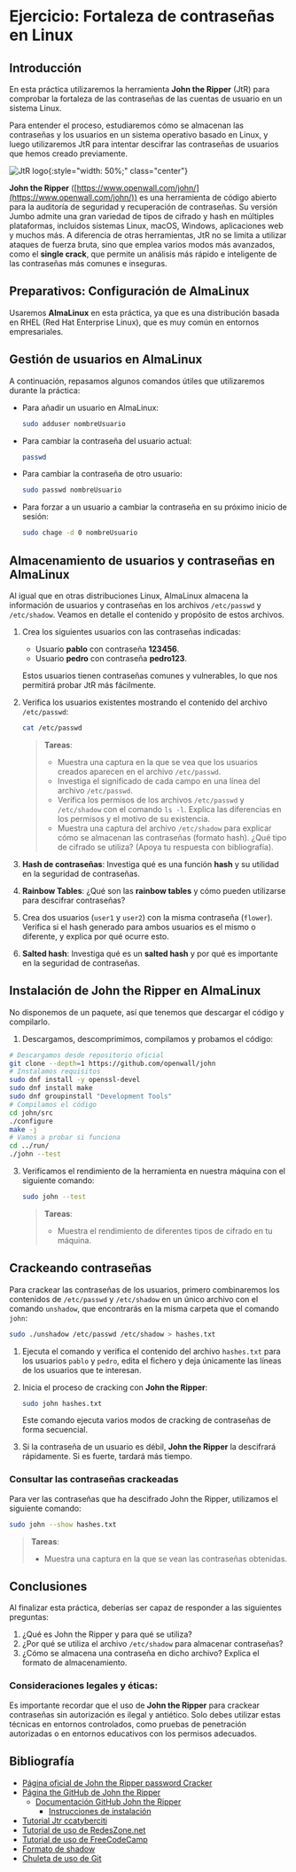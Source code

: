 
# Ejercicio: Fortaleza de contraseñas en Linux

## Introducción

En esta práctica utilizaremos la herramienta **John the Ripper** (JtR) para comprobar la fortaleza de las contraseñas de las cuentas de usuario en un sistema Linux.

Para entender el proceso, estudiaremos cómo se almacenan las contraseñas y los usuarios en un sistema operativo basado en Linux, y luego utilizaremos JtR para intentar descifrar las contraseñas de usuarios que hemos creado previamente.

![JtR logo](../img/John-the-Ripper-Logo.jpg){:style="width: 50%;" class="center"}

**John the Ripper** ([https://www.openwall.com/john/](https://www.openwall.com/john/)) es una herramienta de código abierto para la auditoría de seguridad y recuperación de contraseñas. Su versión Jumbo admite una gran variedad de tipos de cifrado y hash en múltiples plataformas, incluidos sistemas Linux, macOS, Windows, aplicaciones web y muchos más. A diferencia de otras herramientas, JtR no se limita a utilizar ataques de fuerza bruta, sino que emplea varios modos más avanzados, como el **single crack**, que permite un análisis más rápido e inteligente de las contraseñas más comunes e inseguras.

## Preparativos: Configuración de AlmaLinux

Usaremos **AlmaLinux** en esta práctica, ya que es una distribución basada en RHEL (Red Hat Enterprise Linux), que es muy común en entornos empresariales.

## Gestión de usuarios en AlmaLinux

A continuación, repasamos algunos comandos útiles que utilizaremos durante la práctica:

* Para añadir un usuario en AlmaLinux:

  ```sh
  sudo adduser nombreUsuario
  ```

* Para cambiar la contraseña del usuario actual:

  ```sh
  passwd
  ```

* Para cambiar la contraseña de otro usuario:

  ```sh
  sudo passwd nombreUsuario
  ```

* Para forzar a un usuario a cambiar la contraseña en su próximo inicio de sesión:

  ```sh
  sudo chage -d 0 nombreUsuario
  ```

## Almacenamiento de usuarios y contraseñas en AlmaLinux

Al igual que en otras distribuciones Linux, AlmaLinux almacena la información de usuarios y contraseñas en los archivos `/etc/passwd` y `/etc/shadow`. Veamos en detalle el contenido y propósito de estos archivos.

1. Crea los siguientes usuarios con las contraseñas indicadas:
   - Usuario **pablo** con contraseña **123456**.
   - Usuario **pedro** con contraseña **pedro123**.

   Estos usuarios tienen contraseñas comunes y vulnerables, lo que nos permitirá probar JtR más fácilmente.

2. Verifica los usuarios existentes mostrando el contenido del archivo `/etc/passwd`:

   ```sh
   cat /etc/passwd
   ```

   > **Tareas**:
   > 
   > - Muestra una captura en la que se vea que los usuarios creados aparecen en el archivo `/etc/passwd`.
   > - Investiga el significado de cada campo en una línea del archivo `/etc/passwd`.
   > - Verifica los permisos de los archivos `/etc/passwd` y `/etc/shadow` con el comando `ls -l`. Explica las diferencias en los permisos y el motivo de su existencia.
   > - Muestra una captura del archivo `/etc/shadow` para explicar cómo se almacenan las contraseñas (formato hash). ¿Qué tipo de cifrado se utiliza? (Apoya tu respuesta con bibliografía).

3. **Hash de contraseñas**: Investiga qué es una función **hash** y su utilidad en la seguridad de contraseñas.

4. **Rainbow Tables**: ¿Qué son las **rainbow tables** y cómo pueden utilizarse para descifrar contraseñas?

5. Crea dos usuarios (`user1` y `user2`) con la misma contraseña (`flower`). Verifica si el hash generado para ambos usuarios es el mismo o diferente, y explica por qué ocurre esto.

6. **Salted hash**: Investiga qué es un **salted hash** y por qué es importante en la seguridad de contraseñas.

## Instalación de John the Ripper en AlmaLinux

No disponemos de un paquete, así que tenemos que descargar el código y compilarlo.

1. Descargamos, descomprimimos, compilamos y probamos el código:

```sh
# Descargamos desde repositorio oficial
git clone --depth=1 https://github.com/openwall/john
# Instalamos requisitos
sudo dnf install -y openssl-devel
sudo dnf install make
sudo dnf groupinstall "Development Tools"
# Compilamos el código
cd john/src
./configure
make -j
# Vamos a probar si funciona
cd ../run/
./john --test
```

3. Verificamos el rendimiento de la herramienta en nuestra máquina con el siguiente comando:

   ```sh
   sudo john --test
   ```

   > **Tareas**:
   > 
   > - Muestra el rendimiento de diferentes tipos de cifrado en tu máquina.

## Crackeando contraseñas

Para crackear las contraseñas de los usuarios, primero combinaremos los contenidos de `/etc/passwd` y `/etc/shadow` en un único archivo con el comando `unshadow`, que encontrarás en la misma carpeta que el comando `john`:

```sh
sudo ./unshadow /etc/passwd /etc/shadow > hashes.txt
```

1. Ejecuta el comando y verifica el contenido del archivo `hashes.txt` para los usuarios `pablo` y `pedro`, edita el fichero y deja únicamente las líneas de los usuarios que te interesan.

2. Inicia el proceso de cracking con **John the Ripper**:

   ```sh
   sudo john hashes.txt
   ```

   Este comando ejecuta varios modos de cracking de contraseñas de forma secuencial.

3. Si la contraseña de un usuario es débil, **John the Ripper** la descifrará rápidamente. Si es fuerte, tardará más tiempo.

### Consultar las contraseñas crackeadas

Para ver las contraseñas que ha descifrado John the Ripper, utilizamos el siguiente comando:

```sh
sudo john --show hashes.txt
```

> **Tareas**:
> 
> - Muestra una captura en la que se vean las contraseñas obtenidas.

## Conclusiones

Al finalizar esta práctica, deberías ser capaz de responder a las siguientes preguntas:

1. ¿Qué es John the Ripper y para qué se utiliza?
2. ¿Por qué se utiliza el archivo `/etc/shadow` para almacenar contraseñas?
3. ¿Cómo se almacena una contraseña en dicho archivo? Explica el formato de almacenamiento.

### Consideraciones legales y éticas:

Es importante recordar que el uso de **John the Ripper** para crackear contraseñas sin autorización es ilegal y antiético. Solo debes utilizar estas técnicas en entornos controlados, como pruebas de penetración autorizadas o en entornos educativos con los permisos adecuados.

## Bibliografía

- [Página oficial de John the Ripper password Cracker](https://www.openwall.com/john/)
- [Página the GitHub de John the Ripper](https://github.com/openwall/john)
	- [Documentación GitHub John the Ripper](https://github.com/openwall/john/tree/bleeding-jumbo/doc)
		- [Instrucciones de instalación](https://github.com/openwall/john/blob/bleeding-jumbo/doc/INSTALL)
- [Tutorial Jtr ccatyberciti](https://www.cyberciti.biz/faq/unix-linux-password-cracking-john-the-ripper/)
- [Tutorial de uso de RedesZone.net](https://www.redeszone.net/seguridad-informatica/john-the-ripper/)
- [Tutorial de uso de FreeCodeCamp](https://www.freecodecamp.org/news/crack-passwords-using-john-the-ripper-pentesting-tutorial/)
- [Formato de shadow](https://linuxize.com/post/etc-shadow-file/)
- [Chuleta de uso de Git](https://education.github.com/git-cheat-sheet-education.pdf)

<!--
https://gist.github.com/goffinet/83565ebec963fed0c74d
-->

